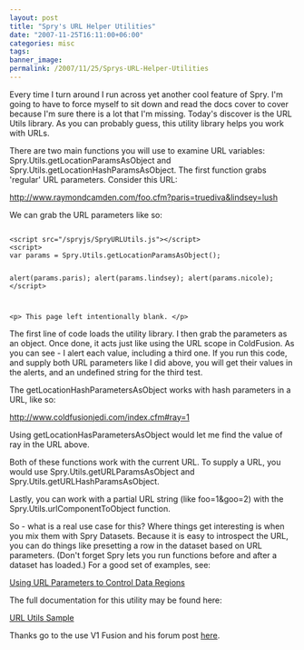 ```yaml
---
layout: post
title: "Spry's URL Helper Utilities"
date: "2007-11-25T16:11:00+06:00"
categories: misc 
tags: 
banner_image: 
permalink: /2007/11/25/Sprys-URL-Helper-Utilities
---
```


Every time I turn around I run across yet another cool feature of Spry. I'm going to have to force myself to sit down and read the docs cover to cover because I'm sure there is a lot that I'm missing. Today's discover is the URL Utils library. As you can probably guess, this utility library helps you work with URLs.
<!--more-->
There are two main functions you will use to examine URL variables: Spry.Utils.getLocationParamsAsObject and Spry.Utils.getLocationHashParamsAsObject. The first function grabs 'regular' URL parameters. Consider this URL:

http://www.raymondcamden.com/foo.cfm?paris=truediva&lindsey=lush

We can grab the URL parameters like so:

<code>
&lt;script src="/spryjs/SpryURLUtils.js"&gt;&lt;/script&gt;
&lt;script&gt;
var params = Spry.Utils.getLocationParamsAsObject();

alert(params.paris);
alert(params.lindsey);
alert(params.nicole);
&lt;/script&gt;

&lt;p&gt;
This page left intentionally blank.
&lt;/p&gt;
</code>

The first line of code loads the utility library. I then grab the parameters as an object. Once done, it acts just like using the URL scope in ColdFusion. As you can see - I alert each value, including a third one. If you run this code, and supply both URL parameters like I did above, you will get their values in the alerts, and an undefined string for the third test.

The getLocationHashParametersAsObject works with hash parameters in a URL, like so:

http://www.coldfusionjedi.com/index.cfm#ray=1

Using getLocationHasParametersAsObject would let me find the value of ray in the URL above.

Both of these functions work with the current URL. To supply a URL, you would use Spry.Utils.getURLParamsAsObject and Spry.Utils.getURLHashParamsAsObject. 

Lastly, you can work with a partial URL string (like foo=1&goo=2) with the Spry.Utils.urlComponentToObject function.

So - what is a real use case for this? Where things get interesting is when you mix them with Spry Datasets. Because it is easy to introspect the URL, you can do things like presetting a row in the dataset based on URL parameters. (Don't forget Spry lets you run functions before and after a dataset has loaded.) For a good set of examples, see:

<a href="http://labs.adobe.com/technologies/spry/samples/data_region/DataWithURLParams.html">Using URL Parameters to Control Data Regions</a>

The full documentation for this utility may be found here:

<a href="http://labs.adobe.com/technologies/spry/samples/utils/URLUtilsSample.html">URL Utils Sample</a>

Thanks go to the use V1 Fusion and his forum post <a href="http://www.adobe.com/cfusion/webforums/forum/messageview.cfm?forumid=72&catid=602&threadid=1317152&enterthread=y">here</a>.
